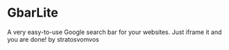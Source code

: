 # GbarLite
A very easy-to-use Google search bar for your websites. Just iframe it and you are done!
by stratosvomvos
